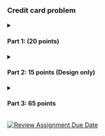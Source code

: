 ### Credit card problem

<details>
  <summary>

  #### Part 1: (20 points)

  </summary>

You have a CSV file that contains credit card  records. Each record is on a line. It contains a field for the card number, the expiration date, and the name of the card holder. The fields are comma-separated.  In your system you have the following class structure for the credit cards:

     a class CreditCard,

     classes VisaCC, MasterCC, AmExCC that are all subclasses of CreditCard,

     you can assume more subclasses for other credit card types will be added later on.

You now have to design the method(s) (and maybe additional classes) that  reads a record from the file, verifies that the credit card number is a valid account number, and creates an instance of the appropriate credit card class.  

Important details: Credit card numbers cannot exceed 19.  You can determine the card issuer based on the credit card number:

MasterCard

First digit is a 5, second digit is in range 1 through 5 inclusive. Only valid length of number is 16 digits.

Visa

First digit is a 4. Length is either 13 or 16 digits.

AmericanExpress

First digit is a 3 and second digit a 4 or 7. Length is 15 digits.

Discover

First four digits are 6011. Length is 16 digits.

Deliverables:

Upload a PDF document containing the text and UML Class diagram in your Git repo. You can use Astah tool for the diagrams.

- Describe what is the primary problem you try to solve.

- Describe what are the secondary problems you try to solve (if there are any).

- Describe what design pattern(s) you use how (use plain text and diagrams).

- Describe the consequences of using this/these pattern(s).

Hint: you face here (at least) two problems, one has to do with how you figure out what kind of card a specific record is about, the other one with how you create the appropriate objects. Look at behavioral patterns and at creational patterns.

</details>

<details>
  <summary>

  #### Part 2:  15 points (Design only)

   </summary>

Continue with the design from Part 1 and extend it to parse different input file formats (json, xml, csv) and detect the type of credit card and then output to a file  (in the same format as the input - json or xml or csv) - with each line showing the card number, type of card (if a valid card number) and an error (if the card number is not valid). The design should accommodate newer file formats for the future. Draw a  UML Class Diagram for Part 2

</details>

<details>
  <summary>

  #### Part 3: 65 points

  </summary>

Implement an application (Java code and JUnit tests) for Part 1 and Part2 - that accepts input file name and output file name and writes an output file in the same format as the input (CSV or JSON or XML). Output should contain the details specified in Part 2.

</details>




[![Review Assignment Due Date](https://classroom.github.com/assets/deadline-readme-button-24ddc0f5d75046c5622901739e7c5dd533143b0c8e959d652212380cedb1ea36.svg)](https://classroom.github.com/a/9NZqTcR2)
